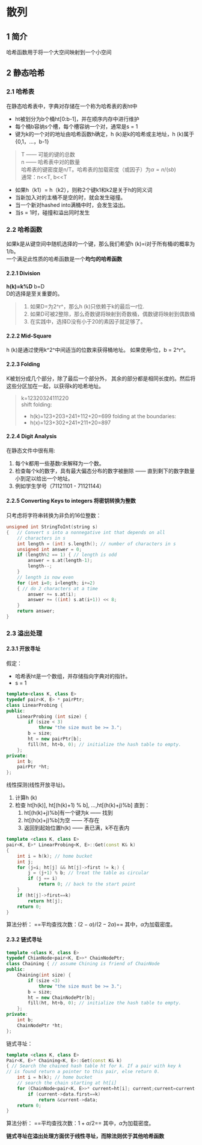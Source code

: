 # 散列
## 1 简介
哈希函数用于将一个大空间映射到一个小空间
## 2 静态哈希
### 2.1 哈希表
在静态哈希表中，字典对存储在一个称为哈希表的表ht中
+ ht被划分为b个桶ht[0:b-1]，并在顺序内存中进行维护
+ 每个桶b容纳s个槽，每个槽容纳一个对，通常是s = 1
+ 键为k的一个对的地址由哈希函数h确定，h (k)是k的哈希或主地址，h (k)属于{0,1，...，b-1}

>  T —— 可能的键的总数    
>  n —— 哈希表中对的数量  
>  哈希表的键密度是n/T。哈希表的加载密度（或因子）为$\alpha = n/(sb)$  
>  通常：n<<T, b<<T

+ 如果h（k1）= h（k2），则称2个键k1和k2是关于h的同义词
+ 当新加入对的主桶不是空的时，就会发生碰撞。
+ 当一个新对hashed into满桶中时，会发生溢出。
+ 当s = 1时，碰撞和溢出同时发生

### 2.2 哈希函数
如果k是从键空间中随机选择的一个键，那么我们希望h (k)=i对于所有桶i的概率为1/b。  
一个满足此性质的哈希函数是一个**均匀的哈希函数**
#### 2.2.1 Division
**h(k)=k%D** b=D  
D的选择是至关重要的。
> 1. 如果D=为2^r^，那么h (k)只依赖于k的最后一r位.
> 2. 如果D可被2整除，那么奇数键将映射到奇数桶，偶数键将映射到偶数桶
> 3. 在实践中，选择D没有小于20的素因子就足够了。

#### 2.2.2 Mid-Square
h (k)是通过使用k^2^中间适当的位数来获得桶地址。
如果使用r位，b = 2^r^。

#### 2.2.3 Folding
K被划分成几个部分，除了最后一个部分外，
其余的部分都是相同长度的。然后将这些分区加在一起，以获得k的哈希地址。
> k=12320324111220  
> shift folding:  
>   + h(k)=123+203+241+112+20=699
> folding at the boundaries:  
>   + h(x)=123+302+241+211+20=897

#### 2.2.4 Digit Analysis
在静态文件中很有用:
1. 每个k都用一些基数r来解释为一个数。
2. 检查每个k的数字，具有最大偏态分布的数字被删除 —— 直到剩下的数字数量小到足以给出一个地址。
3. 例如学生学号（71121101 - 71121144）

#### 2.2.5 Converting Keys to integers 将密钥转换为整数
只考虑将字符串转换为非负的16位整数：
```c++
unsigned int StringToInt(string s)
{   // Convert s into a nonnegative int that depends on all
    // characters in s
    int length = (int) s.length(); // number of characters in s
    unsigned int answer = 0;
    if (length%2 == 1) { // length is odd
        answer = s.at(length-1);
        length--;
    }
    // length is now even
    for (int i=0; i<length; i+=2)
    { // do 2 characters at a time
        answer += s.at(i);
        answer += ((int) s.at(i+1)) << 8;
    }
    return answer;
}
```
### 2.3 溢出处理
#### 2.3.1 开放寻址
假定：
+ 哈希表ht是一个数组，并存储指向字典对的指针。
+ s = 1
```c++
template<class K, class E> 
typedef pair<K, E> * pairPtr;
class LinearProbing {
public:
    LinearProbing (int size) {
        if (size < 3) 
            throw "the size must be >= 3.";
        b = size;
        ht = new pairPtr[b];
        fill(ht, ht+b, 0); // initialize the hash table to empty.
    };
private:
    int b;
    pairPtr *ht;
};
```
线性探测(线性开放寻址)。
1. 计算h (k)
2. 检查 ht[h(k)], ht[(h(k)+1) % b], …,ht[(h(k)+j)%b] 直到：
   1. ht[(h(k)+j)%b]有一个键为k —— 找到
   2. ht[(h(x)+j)%b]为空 —— 不存在
   3. 返回到起始位置h(k) —— 表已满，k不在表内
```c++
template <class K, class E>
pair<K, E>* LinearProbing<K, E>::Get(const K& k)
{ 
    int i = h(k); // home bucket
    int j;
    for (j=i; ht[j] && ht[j]->first != k;) {
        j = (j+1) % b; // treat the table as circular
        if (j == i)
            return 0; // back to the start point
    } 
    if (ht[j]->first==k) 
        return ht[j];
    return 0;
}
```
算法分析：
==平均查找次数：$(2-\alpha)/(2-2\alpha)$==
其中，$\alpha$为加载密度。

#### 2.3.2 链式寻址
```c++
template <class K, class E>
typedef ChianNode<pair<K, E>>* ChainNodePtr;
class Chaining { // assume Chining is friend of ChainNode
public:
    Chaining(int size) { 
        if (size <3) 
            throw "the size must be >= 3.";
        b = size;
        ht = new ChainNodePtr[b];
        fill(ht, ht+b, 0); // initialize the hash table to empty.
    };
private:
    int b; 
    ChainNodePtr *ht;
};
```
链式寻址：
```c++
template <class K, class E>
Pair<K, E>* Chaining<K, E>::Get(const K& k)
{ // Search the chained hash table ht for k. If a pair with key k 
// is found return a pointer to this pair, else return 0.
    int i = h(k); // home bucket
    // search the chain starting at ht[i]
    for (ChainNode<pair<K, E>>* current=ht[i]; current;current=current->link)
        if (current->data.first==k) 
            return &current->data;
    return 0;
}
```
算法分析：
==平均查找次数：$1+\alpha /2$==
其中，$\alpha$为加载密度。

**链式寻址在溢出处理方面优于线性寻址，而除法则优于其他哈希函数**



